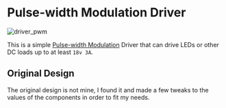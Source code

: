 # Pulse-width Modulation Driver

![driver_pwm](https://github.com/mjkloeckner/driver_PWM/assets/64109770/e323bf5d-6796-4978-935f-c11486a8398c)

This is a simple [Pulse-width
Modulation](https://en.wikipedia.org/wiki/Pulse-width_modulation) Driver that
can drive LEDs or other DC loads up to at least `18v 3A`.

## Original Design

The original design is not mine, I found it and made a few tweaks to the values
of the components in order to fit my needs.
